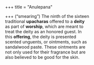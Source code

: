 +++
title = "Anulepana"

+++
(“smearing”) The ninth of the sixteen  
traditional **upacharas** offered to a **deity**  
as part of **worship**, which are meant to  
treat the deity as an honored guest. In  
this **offering**, the deity is presented  
scented unguents, or ointments, such as  
sandalwood paste. These ointments are  
not only used for their fragrance but are  
also believed to be good for the skin.